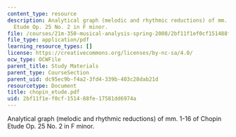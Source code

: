 ```yaml
---
content_type: resource
description: Analytical graph (melodic and rhythmic reductions) of mm. 1-16 of Chopin
  Etude Op. 25 No. 2 in F minor.
file: /courses/21m-350-musical-analysis-spring-2008/2bf11f1ef0cf151488fe17581dd6974a_chopin_etude.pdf
file_type: application/pdf
learning_resource_types: []
license: https://creativecommons.org/licenses/by-nc-sa/4.0/
ocw_type: OCWFile
parent_title: Study Materials
parent_type: CourseSection
parent_uid: dc95ec9b-f4a2-3fd4-339b-403c28dab21d
resourcetype: Document
title: chopin_etude.pdf
uid: 2bf11f1e-f0cf-1514-88fe-17581dd6974a
---
```

Analytical graph (melodic and rhythmic reductions) of mm. 1-16 of Chopin Etude Op. 25 No. 2 in F minor.